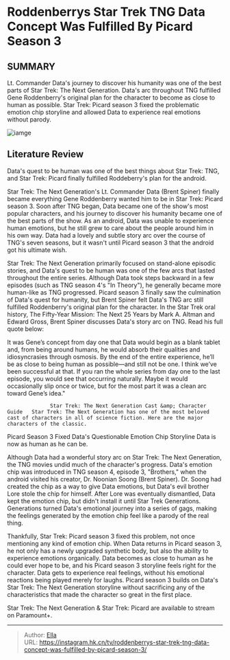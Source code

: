 # Roddenberrys Star Trek TNG Data Concept Was Fulfilled By Picard Season 3


## SUMMARY 



  Lt. Commander Data&#39;s journey to discover his humanity was one of the best parts of Star Trek: The Next Generation.   Data&#39;s arc throughout TNG fulfilled Gene Roddenberry&#39;s original plan for the character to become as close to human as possible.   Star Trek: Picard season 3 fixed the problematic emotion chip storyline and allowed Data to experience real emotions without parody.  

![iamge](https://static1.srcdn.com/wordpress/wp-content/uploads/2023/09/star-trek-data-human-tng-refused-before-picard.jpg)

## Literature Review
Data&#39;s quest to be human was one of the best things about Star Trek: TNG, and Star Trek: Picard finally fulfilled Roddeberry&#39;s plan for the android.




Star Trek: The Next Generation&#39;s Lt. Commander Data (Brent Spiner) finally became everything Gene Roddenberry wanted him to be in Star Trek: Picard season 3. Soon after TNG began, Data became one of the show&#39;s most popular characters, and his journey to discover his humanity became one of the best parts of the show. As an android, Data was unable to experience human emotions, but he still grew to care about the people around him in his own way. Data had a lovely and subtle story arc over the course of TNG&#39;s seven seasons, but it wasn&#39;t until Picard season 3 that the android got his ultimate wish.




Star Trek: The Next Generation primarily focused on stand-alone episodic stories, and Data&#39;s quest to be human was one of the few arcs that lasted throughout the entire series. Although Data took steps backward in a few episodes (such as TNG season 4&#39;s &#34;In Theory&#34;), he generally became more human-like as TNG progressed. Picard season 3 finally saw the culmination of Data&#39;s quest for humanity, but Brent Spiner felt Data&#39;s TNG arc still fulfilled Roddenberry&#39;s original plan for the character. In the Star Trek oral history, The Fifty-Year Mission: The Next 25 Years by Mark A. Altman and Edward Gross, Brent Spiner discusses Data&#39;s story arc on TNG. Read his full quote below:


It was Gene’s concept from day one that Data would begin as a blank tablet and, from being around humans, he would absorb their qualities and idiosyncrasies through osmosis. By the end of the entire experience, he’ll be as close to being human as possible—and still not be one. I think we’ve been successful at that. If you ran the whole series from day one to the last episode, you would see that occurring naturally. Maybe it would occasionally slip once or twice, but for the most part it was a clean arc toward Gene’s idea.&#34;





                  Star Trek: The Next Generation Cast &amp; Character Guide   Star Trek: The Next Generation has one of the most beloved cast of characters in all of science fiction. Here are the major characters of the classic.    


 Picard Season 3 Fixed Data&#39;s Questionable Emotion Chip Storyline 
Data is now as human as he can be.
         

Although Data had a wonderful story arc on Star Trek: The Next Generation, the TNG movies undid much of the character&#39;s progress. Data&#39;s emotion chip was introduced in TNG season 4, episode 3, &#34;Brothers,&#34; when the android visited his creator, Dr. Noonian Soong (Brent Spiner). Dr. Soong had created the chip as a way to give Data emotions, but Data&#39;s evil brother Lore stole the chip for himself. After Lore was eventually dismantled, Data kept the emotion chip, but didn&#39;t install it until Star Trek Generations. Generations turned Data&#39;s emotional journey into a series of gags, making the feelings generated by the emotion chip feel like a parody of the real thing.




Thankfully, Star Trek: Picard season 3 fixed this problem, not once mentioning any kind of emotion chip. When Data returns in Picard season 3, he not only has a newly upgraded synthetic body, but also the ability to experience emotions organically. Data becomes as close to human as he could ever hope to be, and his Picard season 3 storyline feels right for the character. Data gets to experience real feelings, without his emotional reactions being played merely for laughs. Picard season 3 builds on Data&#39;s Star Trek: The Next Generation storyline without sacrificing any of the characteristics that made the character so great in the first place.



Star Trek: The Next Generation &amp; Star Trek: Picard are available to stream on Paramount&#43;.






---

> Author: [Ella](https://instagram.hk.cn/)  
> URL: https://instagram.hk.cn/tv/roddenberrys-star-trek-tng-data-concept-was-fulfilled-by-picard-season-3/  

